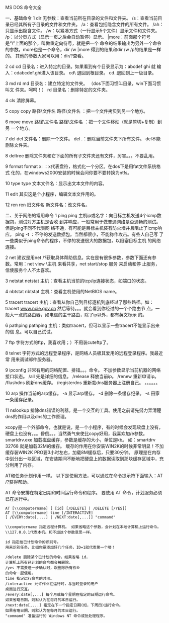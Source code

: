 MS DOS 命令大全

一、基础命令 
1 dir 
无参数：查看当前所在目录的文件和文件夹。 
/s：查看当前目录已经其所有子目录的文件和文件夹。 
/a：查看包括隐含文件的所有文件。 
/ah：只显示出隐含文件。 
/w：以紧凑方式（一行显示5个文件）显示文件和文件夹。 
/p：以分页方式（显示一页之后会自动暂停）显示。 
|more：前面那个符号是“\”上面的那个，叫做重定向符号，就是把一个 
命令的结果输出为另外一个命令的参数。more也是一个命令，dir /w |more 
得到的结果和dir /w /p的结果是一样的。 
其他的参数大家可以用：dir/?查看。 

2 cd 
cd 目录名：进入特定的目录。如果看到有个目录显示为：abcdef ghi 就 
输入：cdabcdef.ghi进入该目录。 
cd\ 退回到根目录。 
cd..退回到上一级目录。 

3 md rd 
md 目录名：建立特定的文件夹。 （dos下面习惯叫目录，win下面习惯叫文 
件夹。呵呵！） 
rd 目录名：删除特定的文件夹。 

4 cls 
清除屏幕。 

5 copy 
copy 路径\文件名 路径\文件名 ：把一个文件拷贝到另一个地方。 

6 move 
move 路径\文件名 路径\文件名 ：把一个文件移动（就是剪切+复制）到另 
一个地方。 

7 del 
del 文件名：删除一个文件。 
del *.*：删除当前文件夹下所有文件。 
del不能删除文件夹。 

8 deltree 
删除文件夹和它下面的所有子文件夹还有文件，厉害。。。不要乱用。 

9 format 
format x: ：x代表盘符，格式化一个分区。在dos下是用fat文件系统格式 
化的，在windows2000安装的时候会问你要不要转换为ntfs。 

10 type 
type 文本文件名：显示出文本文件的内容。 

11 edit 
其实这是个小程序，编辑文本文件用的。 

12 ren 
ren 旧文件名 新文件名：改文件名。 

二、关于网络的常用命令 
1 ping 
ping 主机ip或名字：向目标主机发送4个icmp数据包，测试对方主机是否收 
到并响应，一般常用于做普通网络是否通畅的测试。但是ping不同不代表网 
络不通，有可能是目标主机装有防火墙并且阻止了icmp响应。 
ping -t ：不停的发送数据包。当然都很小，不能称作攻击。有些人自己写 
了一些类似于ping命令的程序，不停的发送很大的数据包，以阻塞目标主机 
的网络连接。 

2 net 
建议是用net /?获取具体帮助信息。实在是有很多参数，参数下面还有参 
数。常用：net view \\主机 来看共享，net start/stop 服务 来启动和停 
止服务，信使服务个人不太喜欢。 

3 netstat 
netstat 主机：查看主机当前的tcp/ip连接状态，如端口的状态。 

4 nbtstat 
nbtstat 主机：查看主机使用的NetBIOS name。 

5 tracert 
tracert 主机：查看从你自己到目标逐机到底经过了那些路径。如： 
tracert www.ncie.gov.cn 然后等待。。。就会看到你经过的一个个路由节 
点，一般大一点的路由器，如电信的主干路由，除了ip以外，都有英文标示 
的。 

6 pathping 
pathping 主机：类似tracert，但可以显示一些tracert不能显示出来的信 
息。可以自己试试。 

7 ftp 
字符方式的ftp，我喜欢用；）不用装cuteftp了。 

8 telnet 
字符方式的远程登录程序，是网络人员极其爱用的远程登录程序。我最近常 
用来调试邮件服务器。 

9 ipconfig 非常有用的网络配置、排错。。。命令。 
不加参数显示当前机器的网络接口状态。 
/all 先是详细的信息。 
/release 释放当前ip。 
/renew 重新申请ip。 
/flushdns 刷新dns缓存。 
/registerdns 重新栽dns服务器上注册自己。 
。。。。。。 

10 arp 操作当前的arp缓存。 
-a 显示arp缓存。 
-d 删除一条缓存纪录。 
-s 田家一条缓存纪录。 

11 nslookup 排除dns错误的利器。是一个交互的工具。使用之前请先努力弄清楚dns的作用以及dns的工作原理。 

xcopy是一个外部命令，也就是说，是一个小程序，有的时候会发现软盘上没有，硬盘上也没有。。。昏倒。。。当然勇气来使比copy好用，我喜欢加/e参数。 
smartdrv.exe 加载磁盘缓存，参数是缓存的大小，单位是kb。 
如：smartdrv 32768 就是加载32M的缓存。 
缓存的作用在你安装WIN2K的时候非常明显！不加缓存装WIN2K PRO要3小时左右，加载8M缓存后，只要30分钟。 
原理是在内存中划分出一块区域，在安装期间不断地把硬盘上的数据读取到那块缓存区域中，充分利用了内存。 

AT和任务计划作用一样。 
以下是使用方法，可以通过在命令提示符下面输入：AT /?获得帮助。 

AT 命令安排在特定日期和时间运行命令和程序。 
要使用 AT 命令，计划服务必须已在运行中。 
~~~~~~~~~~~~~~~~~~~~~~~~~~~~~~~~~~~~~~~ 
AT [\\computername] [ [id] [/DELETE] | /DELETE [/YES]] 
AT [\\computername] time [/INTERACTIVE] 
[ /EVERY:date[,...] | /NEXT:date[,...]] "command" 

\\computername 指定远程计算机。 如果省略这个参数，会计划在本地计算机上运行命令。 
\\127.0.0.1代表本机。和不加这个参数意思一样。 

id 指定给已计划命令的识别号。 
用来识别任务，比如你要添加好几个任务，ID=1就代表第一个喽！ 

/delete 删除某个已计划的命令。如果省略 id， 
计算机上所有已计划的命令都会被删除。 
/yes 不需要进一步确认时，跟删除所有作业 
的命令一起使用。 
time 指定运行命令的时间。 
/interactive 允许作业在运行时，与当时登录的用户 
桌面进行交互。 
/every:date[,...] 每个月或每个星期在指定的日期运行命令。 
如果省略日期，则默认为在每月的本日运行。 
/next:date[,...] 指定在下一个指定日期(如，下周四)运行命令。 
如果省略日期，则默认为在每月的本日运行。 
"command" 准备运行的 Windows NT 命令或批处理程序。

